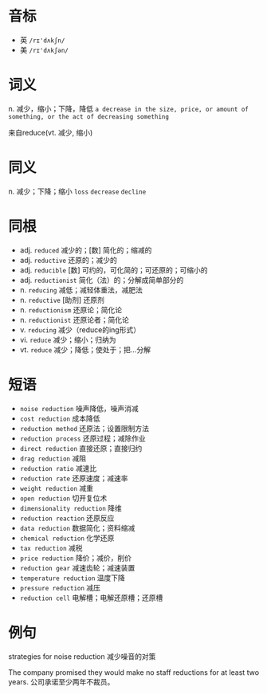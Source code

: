 # 音标

- 英 `/rɪ'dʌkʃn/`
- 美 `/rɪ'dʌkʃən/`

# 词义

n. 减少，缩小；下降，降低
`a decrease in the size, price, or amount of something, or the act of decreasing something`



来自reduce(vt. 减少, 缩小)

# 同义

n. 减少；下降；缩小
`loss` `decrease` `decline`

# 同根

- adj. `reduced` 减少的；[数] 简化的；缩减的
- adj. `reductive` 还原的；减少的
- adj. `reducible` [数] 可约的，可化简的；可还原的；可缩小的
- adj. `reductionist` 简化（法）的；分解成简单部分的
- n. `reducing` 减低；减轻体重法，减肥法
- n. `reductive` [助剂] 还原剂
- n. `reductionism` 还原论；简化论
- n. `reductionist` 还原论者；简化论
- v. `reducing` 减少（reduce的ing形式）
- vi. `reduce` 减少；缩小；归纳为
- vt. `reduce` 减少；降低；使处于；把…分解

# 短语

- `noise reduction` 噪声降低，噪声消减
- `cost reduction` 成本降低
- `reduction method` 还原法；设置限制方法
- `reduction process` 还原过程；减除作业
- `direct reduction` 直接还原；直接归约
- `drag reduction` 减阻
- `reduction ratio` 减速比
- `reduction rate` 还原速度；减速率
- `weight reduction` 减重
- `open reduction` 切开复位术
- `dimensionality reduction` 降维
- `reduction reaction` 还原反应
- `data reduction` 数据简化；资料缩减
- `chemical reduction` 化学还原
- `tax reduction` 减税
- `price reduction` 降价；减价，削价
- `reduction gear` 减速齿轮；减速装置
- `temperature reduction` 温度下降
- `pressure reduction` 减压
- `reduction cell` 电解槽；电解还原槽；还原槽

# 例句

strategies for noise reduction
减少噪音的对策

The company promised they would make no staff reductions for at least two years.
公司承诺至少两年不裁员。


